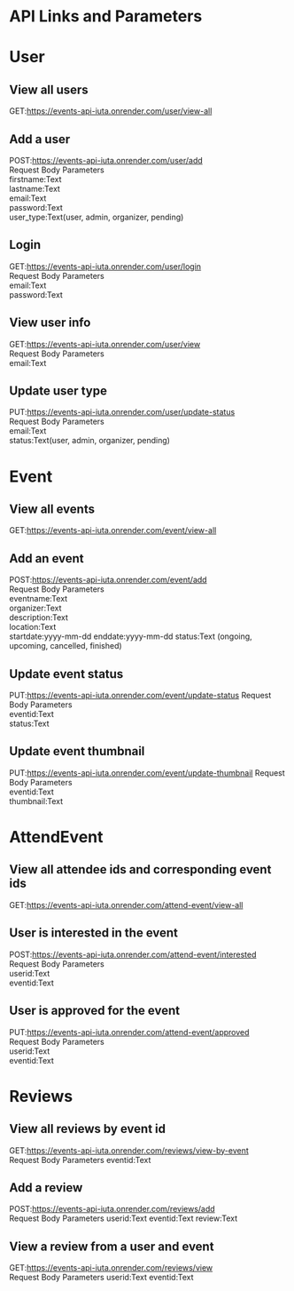 # API Links and Parameters

# User
## View all users
GET:https://events-api-iuta.onrender.com/user/view-all  

## Add a user
POST:https://events-api-iuta.onrender.com/user/add  
Request Body Parameters  
firstname:Text  
lastname:Text  
email:Text  
password:Text  
user_type:Text(user, admin, organizer, pending)  

## Login
GET:https://events-api-iuta.onrender.com/user/login  
Request Body Parameters   
email:Text  
password:Text  

## View user info
GET:https://events-api-iuta.onrender.com/user/view  
Request Body Parameters   
email:Text  

## Update user type
PUT:https://events-api-iuta.onrender.com/user/update-status  
Request Body Parameters  
email:Text  
status:Text(user, admin, organizer, pending)  


# Event
## View all events
GET:https://events-api-iuta.onrender.com/event/view-all  

## Add an event
POST:https://events-api-iuta.onrender.com/event/add   
Request Body Parameters  
eventname:Text  
organizer:Text  
description:Text  
location:Text  
startdate:yyyy-mm-dd 
enddate:yyyy-mm-dd 
status:Text (ongoing, upcoming, cancelled, finished)  

## Update event status
PUT:https://events-api-iuta.onrender.com/event/update-status
Request Body Parameters  
eventid:Text  
status:Text  

## Update event thumbnail
PUT:https://events-api-iuta.onrender.com/event/update-thumbnail
Request Body Parameters  
eventid:Text  
thumbnail:Text   


# AttendEvent
## View all attendee ids and corresponding event ids  
GET:https://events-api-iuta.onrender.com/attend-event/view-all  

## User is interested in the event
POST:https://events-api-iuta.onrender.com/attend-event/interested  
Request Body Parameters  
userid:Text  
eventid:Text

## User is approved for the event
PUT:https://events-api-iuta.onrender.com/attend-event/approved  
Request Body Parameters  
userid:Text  
eventid:Text

# Reviews
## View all reviews by event id
GET:https://events-api-iuta.onrender.com/reviews/view-by-event  
Request Body Parameters
eventid:Text

## Add a review
POST:https://events-api-iuta.onrender.com/reviews/add  
Request Body Parameters
userid:Text
eventid:Text
review:Text

## View a review from a user and event
GET:https://events-api-iuta.onrender.com/reviews/view  
Request Body Parameters
userid:Text
eventid:Text
